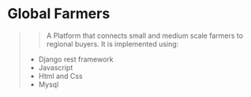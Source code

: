 # Global Farmers
>> A Platform that connects small and medium scale farmers to regional buyers.
> It is implemented using:
> - Django rest framework
> - Javascript
> - Html and Css
> - Mysql

